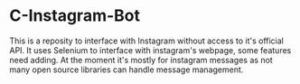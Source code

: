 # C-Instagram-Bot
This is a reposity to interface with Instagram without access to it's official API.  It uses Selenium to interface with instagram's webpage, some features need adding. At the moment it's mostly for instagram messages as not many open source libraries can handle message management.

